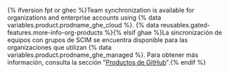 {% ifversion fpt or ghec %}Team synchronization is available for organizations and enterprise accounts using {% data variables.product.prodname_ghe_cloud %}. {% data reusables.gated-features.more-info-org-products %}{% elsif ghae %}La sincronización de equipos con grupos de SCIM se encuentra disponible para las organizaciones que utilizan {% data variables.product.prodname_ghe_managed %}. Para obtener más información, consulta la sección "[Productos de GitHub](/github/getting-started-with-github/githubs-products)".{% endif %}
